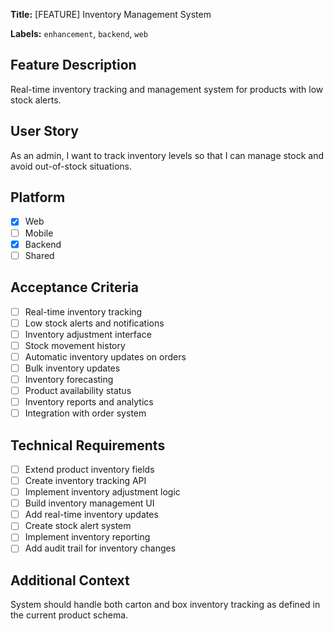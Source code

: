 **Title:** [FEATURE] Inventory Management System

**Labels:** `enhancement`, `backend`, `web`

## Feature Description

Real-time inventory tracking and management system for products with low stock alerts.

## User Story

As an admin, I want to track inventory levels so that I can manage stock and avoid out-of-stock situations.

## Platform

- [x] Web
- [ ] Mobile
- [x] Backend
- [ ] Shared

## Acceptance Criteria

- [ ] Real-time inventory tracking
- [ ] Low stock alerts and notifications
- [ ] Inventory adjustment interface
- [ ] Stock movement history
- [ ] Automatic inventory updates on orders
- [ ] Bulk inventory updates
- [ ] Inventory forecasting
- [ ] Product availability status
- [ ] Inventory reports and analytics
- [ ] Integration with order system

## Technical Requirements

- [ ] Extend product inventory fields
- [ ] Create inventory tracking API
- [ ] Implement inventory adjustment logic
- [ ] Build inventory management UI
- [ ] Add real-time inventory updates
- [ ] Create stock alert system
- [ ] Implement inventory reporting
- [ ] Add audit trail for inventory changes

## Additional Context

System should handle both carton and box inventory tracking as defined in the current product schema.
